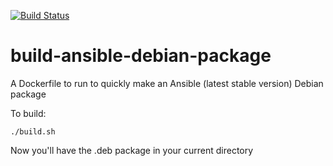 [![Build Status](https://travis-ci.org/nousmotards/build-ansible-debian-package.svg?branch=master)](https://travis-ci.org/nousmotards/build-ansible-debian-package)

# build-ansible-debian-package
A Dockerfile to run to quickly make an Ansible (latest stable version) Debian package

To build:
```
./build.sh
```
Now you'll have the .deb package in your current directory
